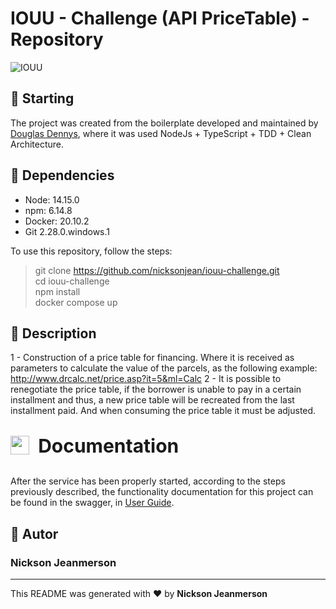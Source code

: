 # IOUU - Challenge (API PriceTable) - Repository

![IOUU](./assets/iouu-logo.jpg)

## :triangular_flag_on_post: Starting

The project was created from the boilerplate developed and maintained by [Douglas Dennys](https://github.com/doga10/clean-architecture-node), where it was used NodeJs + TypeScript + TDD + Clean Architecture.

## :checkered_flag: Dependencies

- Node: 14.15.0
- npm: 6.14.8
- Docker: 20.10.2
- Git 2.28.0.windows.1

To use this repository, follow the steps:

> git clone <https://github.com/nicksonjean/iouu-challenge.git>\
> cd iouu-challenge\
> npm install\
> docker compose up

## :ledger: Description

1 - Construction of a price table for financing. Where it is received as parameters to calculate the value of the parcels, as the following example: <http://www.drcalc.net/price.asp?it=5&ml=Calc>
2 - It is possible to renegotiate the price table, if the borrower is unable to pay in a certain installment and thus, a new price table will be recreated from the last installment paid. And when consuming the price table it must be adjusted.

### <p style="font-size:30px; font-weight:bold;"><img style="position:relative; top:-4px;" src="./assets/swagger-logo.png" height="30" align="center" /> &nbsp;Documentation</p>

After the service has been properly started, according to the steps previously described, the functionality documentation for this project can be found in the swagger, in [User Guide](http://localhost:5050/api-docs).

## :bust_in_silhouette: Autor

### Nickson Jeanmerson

---

This README was generated with ❤️ by **Nickson Jeanmerson**
